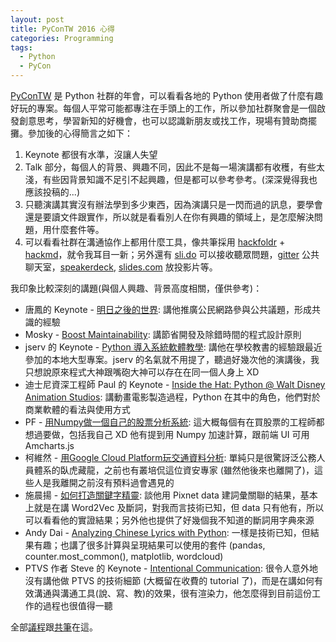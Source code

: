 ```yaml
---
layout: post
title: PyConTW 2016 心得
categories: Programming
tags:
  - Python
  - PyCon
---
```


[PyConTW](https://tw.pycon.org/2016/zh-hant/about/pycontw/) 是 Python 社群的年會，可以看看各地的 Python 使用者做了什麼有趣好玩的專案。每個人平常可能都專注在手頭上的工作，所以參加社群聚會是一個啟發創意思考，學習新知的好機會，也可以認識新朋友或找工作，現場有贊助商擺攤。參加後的心得簡言之如下：

1. Keynote 都很有水準，沒讓人失望
2. Talk 部分，每個人的背景、興趣不同，因此不是每一場演講都有收穫，有些太淺，有些因背景知識不足引不起興趣，但是都可以參考參考。(深深覺得我也應該投稿的...)
3. 只聽演講其實沒有辦法學到多少東西，因為演講只是一閃而過的訊息，要學會還是要讀文件跟實作，所以就是看看別人在你有興趣的領域上，是怎麼解決問題，用什麼套件等。
4. 可以看看社群在溝通協作上都用什麼工具，像共筆採用 [hackfoldr](http://hackfoldr.org/) + [hackmd](https://hackmd.io)，就令我耳目一新；另外還有 [sli.do](https://www.sli.do/) 可以接收聽眾問題，[gitter](https://gitter.im) 公共聊天室，[speakerdeck](https://speakerdeck.com/), [slides.com](http://slides.com/) 放投影片等。

我印象比較深刻的講題(與個人興趣、背景高度相關，僅供參考)：

* 唐鳳的 Keynote - [明日之後的世界](http://hackfoldr.org/pycontw2016/https%253A%252F%252Fhackmd.io%252Fs%252FByN_woSz): 講他推廣公民網路參與公共議題，形成共識的經驗
* Mosky - [Boost Maintainability](https://hackmd.io/s/Sy-PYcHM#talk-boost-maintainability): 講節省開發及除錯時間的程式設計原則
* jserv 的 Keynote - [Python 導入系統軟體教學](http://hackfoldr.org/pycontw2016/https%253A%252F%252Fhackmd.io%252Fs%252FH1ZSFsrf): 講他在學校教書的經驗跟最近參加的本地大型專案。jserv 的名氣就不用提了，聽過好幾次他的演講後，我只想說原來程式大神跟嘴砲大神可以存在在同一個人身上 XD
* 迪士尼資深工程師 Paul 的 Keynote - [Inside the Hat: Python @ Walt Disney Animation Studios](http://hackfoldr.org/pycontw2016/https%253A%252F%252Fhackmd.io%252Fs%252FrkClsoHz): 講動畫電影製造過程，Python 在其中的角色，他們對於商業軟體的看法與使用方式
* PF - [用Numpy做一個自己的股票分析系統](https://hackmd.io/s/rk8ZciSG#talk-用numpy做一個自己的股票分析系統): 這大概每個有在買股票的工程師都想過要做，包括我自己 XD 他有提到用 Numpy 加速計算，跟前端 UI 可用 Amcharts.js
* 柯維然 - [用Google Cloud Platform玩交通資料分析](https://hackmd.io/s/Sk879oBM#talk-用google-cloud-platform玩交通資料分析): 單純只是很驚訝泛公務人員體系的臥虎藏龍，之前也有叢培侃這位資安專家 (雖然他後來也離開了)，這些人是我離開之前沒有預料過會遇見的
* 施晨揚 - [如何打造關鍵字精靈](https://hackmd.io/s/S1v5cjrG#talk-如何打造關鍵字精靈): 談他用 Pixnet data 建詞彙關聯的結果，基本上就是在講 Word2Vec 及斷詞，對我而言技術已知，但 data 只有他有，所以可以看看他的實證結果；另外他也提供了好幾個我不知道的斷詞用字典來源
* Andy Dai - [Analyzing Chinese Lyrics with Python](https://hackmd.io/s/r1COqoHM#talk-analyzing-chinese-lyrics-with-python): 一樣是技術已知，但結果有趣；也講了很多計算與呈現結果可以使用的套件 (pandas, counter.most_common(), matplotlib, wordcloud)
* PTVS 作者 Steve 的 Keynote - [Intentional Communication](http://hackfoldr.org/pycontw2016/https%253A%252F%252Fhackmd.io%252Fs%252FBkbBoiHM): 很令人意外地沒有講他做 PTVS 的技術細節 (大概留在收費的 tutorial 了)，而是在講如何有效溝通與溝通工具(說、寫、教)的效果，很有渲染力，他怎麼得到目前這份工作的過程也很值得一聽

全部[議程](https://docs.google.com/spreadsheets/d/17-8E1OhfgiG4pIOIrp3OpNY4OaK1QxUn4TJK9oVmRSw/htmlview)跟[共筆](http://hackfoldr.org/pycontw2016/)在這。



